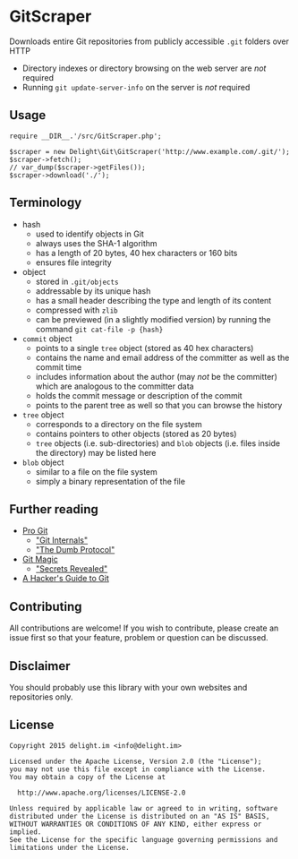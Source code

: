 # GitScraper

Downloads entire Git repositories from publicly accessible `.git` folders over HTTP

 * Directory indexes or directory browsing on the web server are *not* required
 * Running `git update-server-info` on the server is *not* required

## Usage

```
require __DIR__.'/src/GitScraper.php';

$scraper = new Delight\Git\GitScraper('http://www.example.com/.git/');
$scraper->fetch();
// var_dump($scraper->getFiles());
$scraper->download('./');
```

## Terminology

 * hash
   * used to identify objects in Git
   * always uses the SHA-1 algorithm
   * has a length of 20 bytes, 40 hex characters or 160 bits
   * ensures file integrity
 * object
   * stored in `.git/objects`
   * addressable by its unique hash
   * has a small header describing the type and length of its content
   * compressed with `zlib`
   * can be previewed (in a slightly modified version) by running the command `git cat-file -p {hash}`
 * `commit` object
   * points to a single `tree` object (stored as 40 hex characters)
   * contains the name and email address of the committer as well as the commit time
   * includes information about the author (may *not* be the committer) which are analogous to the committer data
   * holds the commit message or description of the commit
   * points to the parent tree as well so that you can browse the history
 * `tree` object
   * corresponds to a directory on the file system
   * contains pointers to other objects (stored as 20 bytes)
   * `tree` objects (i.e. sub-directories) and `blob` objects (i.e. files inside the directory) may be listed here
 * `blob` object
   * similar to a file on the file system
   * simply a binary representation of the file

## Further reading

 * [Pro Git](https://git-scm.com/book/en/v2)
   * ["Git Internals"](https://git-scm.com/book/en/v2/Git-Internals-Plumbing-and-Porcelain)
   * ["The Dumb Protocol"](https://git-scm.com/book/en/v2/Git-Internals-Transfer-Protocols#The-Dumb-Protocol)
 * [Git Magic](http://www-cs-students.stanford.edu/~blynn/gitmagic/)
   * ["Secrets Revealed"](http://www-cs-students.stanford.edu/~blynn/gitmagic/ch08.html)
 * [A Hacker's Guide to Git](http://wildlyinaccurate.com/a-hackers-guide-to-git/)

## Contributing

All contributions are welcome! If you wish to contribute, please create an issue first so that your feature, problem or question can be discussed.

## Disclaimer

You should probably use this library with your own websites and repositories only.

## License

```
Copyright 2015 delight.im <info@delight.im>

Licensed under the Apache License, Version 2.0 (the "License");
you may not use this file except in compliance with the License.
You may obtain a copy of the License at

  http://www.apache.org/licenses/LICENSE-2.0

Unless required by applicable law or agreed to in writing, software
distributed under the License is distributed on an "AS IS" BASIS,
WITHOUT WARRANTIES OR CONDITIONS OF ANY KIND, either express or implied.
See the License for the specific language governing permissions and
limitations under the License.
```
